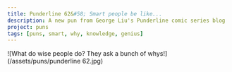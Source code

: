 ```yaml
---
title: Punderline 62&#58; Smart people be like... 
description: A new pun from George Liu's Punderline comic series blog
project: puns
tags: [puns, smart, why, knowledge, genius]
---
```


![What do wise people do? They ask a bunch of whys!](/assets/puns/punderline 62.jpg)
